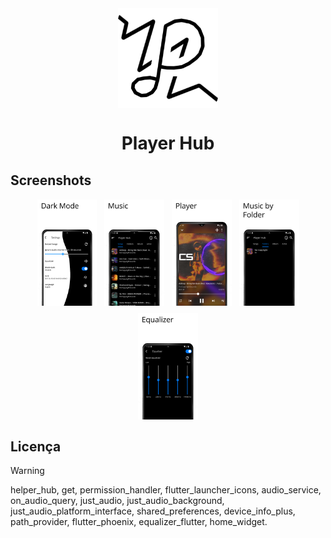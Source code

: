 <div align="center">

<img width="" src="fastlane/App.png"  width=160 height=160  align="center">

# Player Hub

</div>

## Screenshots

<div style="display: flex; flex-wrap: wrap; gap: 10px; justify-content: center;">
  <img src="./fastlane/en-us/Screenshots (1).png" alt="Screenshot 1" style="margin: 1px;" width="19%" />
  <img src="./fastlane/en-us/Screenshots (2).png" alt="Screenshot 2" style="margin: 1px;" width="19%" />
  <img src="./fastlane/en-us/Screenshots (3).png" alt="Screenshot 3" style="margin: 1px;" width="19%" />
  <img src="./fastlane/en-us/Screenshots (4).png" alt="Screenshot 4" style="margin: 1px;" width="19%" />
  <img src="./fastlane/en-us/Screenshots (5).png" alt="Screenshot 5" style="margin: 1px;" width="19%" />
</div>

## Licença

>[!Warning]
>
>helper_hub,
>get,
>permission_handler,
>flutter_launcher_icons,
>audio_service,
>on_audio_query,
>just_audio,
>just_audio_background,
>just_audio_platform_interface,
>shared_preferences,
>device_info_plus,
>path_provider,
>flutter_phoenix,
>equalizer_flutter,
>home_widget.
